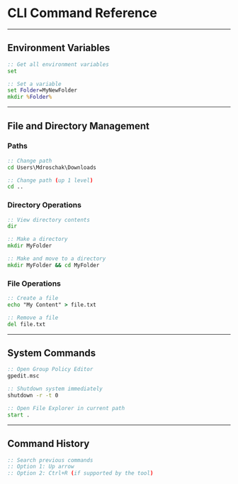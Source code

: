 # CLI Command Reference

---

## Environment Variables

```cmd
:: Get all environment variables
set

:: Set a variable
set Folder=MyNewFolder
mkdir %Folder%
```

---

## File and Directory Management

### Paths

```cmd
:: Change path
cd Users\Mdroschak\Downloads

:: Change path (up 1 level)
cd ..
```

### Directory Operations

```cmd
:: View directory contents
dir

:: Make a directory
mkdir MyFolder

:: Make and move to a directory
mkdir MyFolder && cd MyFolder
```

### File Operations

```cmd
:: Create a file
echo "My Content" > file.txt

:: Remove a file
del file.txt
```

---

## System Commands

```cmd
:: Open Group Policy Editor
gpedit.msc

:: Shutdown system immediately
shutdown -r -t 0

:: Open File Explorer in current path
start .
```

---

## Command History

```cmd
:: Search previous commands
:: Option 1: Up arrow
:: Option 2: Ctrl+R (if supported by the tool)
```
